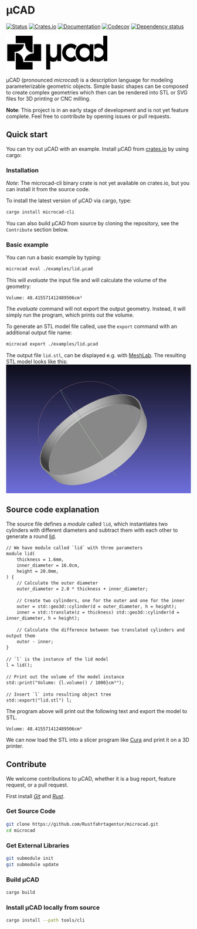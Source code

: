 # µCAD

[![Status](https://github.com/Rustfahrtagentur/mcad/actions/workflows/rust.yml/badge.svg)](https://github.com/Rustfahrtagentur/mcad/actions)
[![Crates.io](https://img.shields.io/crates/v/mcad.svg)](https://crates.io/crates/mcad)
[![Documentation](https://docs.rs/mcad/badge.svg)](https://docs.rs/mcad/)
[![Codecov](https://codecov.io/github/Rustfahrtagentur/mcad/coverage.svg?branch=main)](https://codecov.io/gh/Rustfahrtagentur/mcad)
[![Dependency status](https://deps.rs/repo/github/Rustfahrtagentur/mcad/status.svg)](https://deps.rs/repo/github/Rustfahrtagentur/mcad)

![µCAD Logo](logo.png)

µCAD (pronounced *microcad*) is a description language for modeling parameterizable geometric objects.
Simple basic shapes can be composed to create complex geometries which then can be rendered into STL or SVG files for 3D printing or CNC milling.

**Note**: This project is in an early stage of development and is not yet feature complete. Feel free to contribute by opening issues or pull requests.

## Quick start

You can try out µCAD with an example.
Install µCAD from [crates.io](https://crates.io) by using cargo:

### Installation

*Note*: The microcad-cli binary crate is not yet available on crates.io, but you can install it from the source code.

To install the latest version of µCAD via cargo, type:

```sh
cargo install microcad-cli
```

You can also build µCAD from source by cloning the repository, see the `Contribute` section below.

### Basic example

You can run a basic example by typing:

```sh
microcad eval ./examples/lid.µcad
```

This will *evaluate* the input file and will calculate the volume of the geometry:

```console
Volume: 48.415571412489506cm³
```

The *evaluate* command will not export the output geometry. Instead, it will simply run the program, which prints out the volume.

To generate an STL model file called, use the `export` command with an additional output file name:

```sh
microcad export ./examples/lid.µcad
```

The output file `lid.stl`, can be displayed e.g. with [MeshLab](https://www.meshlab.net/).
The resulting STL model looks like this: ![Lid](examples/lid.png)

## Source code explanation

The source file defines a *module* called `lid`, which instantiates two cylinders with different diameters and subtract them with each other to generate a round [lid](https://rust.services/blog/20242511-mcad-lid/).

```µCAD
// We have module called `lid` with three parameters
module lid(
    thickness = 1.6mm,
    inner_diameter = 16.0cm,
    height = 20.0mm,
) {
    // Calculate the outer diameter
    outer_diameter = 2.0 * thickness + inner_diameter;

    // Create two cylinders, one for the outer and one for the inner
    outer = std::geo3d::cylinder(d = outer_diameter, h = height);
    inner = std::translate(z = thickness) std::geo3d::cylinder(d = inner_diameter, h = height);

    // Calculate the difference between two translated cylinders and output them
    outer - inner;
}

// `l` is the instance of the lid model
l = lid();

// Print out the volume of the model instance
std::print("Volume: {l.volume() / 1000}cm³");

// Insert `l` into resulting object tree
std::export("lid.stl") l;
```

The program above will print out the following text and export the model to STL.

```console
Volume: 48.415571412489506cm³
```

We can now load the STL into a slicer program like [Cura](https://ultimaker.com/software/ultimaker-cura) and print it on a 3D printer.

## Contribute

We welcome contributions to µCAD, whether it is a bug report, feature request, or a pull request.

First install [*Git*](https://git-scm.com/book/en/v2/Getting-Started-Installing-Git)
and [*Rust*](https://www.rust-lang.org/tools/install).

### Get Source Code

```sh
git clone https://github.com/Rustfahrtagentur/microcad.git
cd microcad
```

### Get External Libraries

```sh
git submodule init
git submodule update
```

### Build µCAD

```sh
cargo build
```

### Install µCAD locally from source

```sh
cargo install --path tools/cli
```
